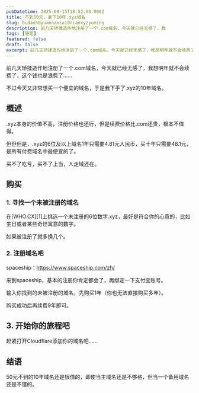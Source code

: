 ```yaml
---
pubDatetime: 2025-08-15T18:52:00.000Z
title: 不到50元，拿下10年.xyz域名
slug: budao50yuannaxia10nianxyzyuming
description: 前几天矫揉造作地注册了一个.com域名，今天就已经无感了，我
tags: [随笔]
featured: false
draft: false
excerpt: 前几天矫揉造作地注册了一个.com域名，今天就已经无感了，我想明年就不会续费了，这个钱也是浪费了......不过今天又非常想买一个便宜的域名，于是我下手了.xyz的10年域名。概述.xyz本身的价值不
---
```


前几天矫揉造作地注册了一个.com域名，今天就已经无感了，我想明年就不会续费了，这个钱也是浪费了......

不过今天又非常想买一个便宜的域名，于是我下手了.xyz的10年域名。

## 概述
.xyz本身的价值不高，注册价格也还行，但是续费价格比.com还贵，根本不值得。

但但但是，.xyz的6位及以上域名1年只需要4.81元人民币，买十年只需要48.1元，是所有付费域名中最便宜的了。

买不了吃亏，买不了上当，人走域还在。

## 购买
### 1. 寻找一个未被注册的域名
在[WHO.CX][1]上挑选一个未注册的6位数字.xyz，最好是符合你的心意的，比如生日或者某些奇怪寓意的数字。

如果被注册了就多换几个。

### 2. 注册域名吧
spaceship：https://www.spaceship.com/zh/

来到spaceship，基本的注册你肯定都会了，再绑定一下支付宝账号。

输入你找到的未被注册的域名，先购买1年（你也无法直接购买多年）。

购买成功后再续费9年即可。

## 3. 开始你的旅程吧
赶紧打开Cloudflare添加你的域名吧......


## 结语
50元不到的10年域名还是很值的，即使当主域名还是不够格，但当一个备用域名还是不错的。
